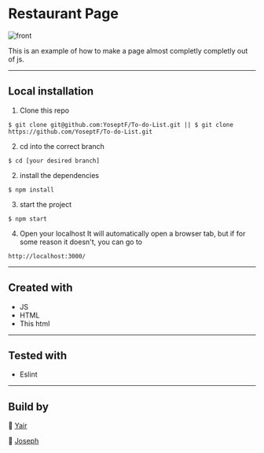 # Restaurant Page
![front](https://i.imgur.com/07BEdqm.png)

This is an example of how to make a page almost completly completly out of js.

---

## Local installation

1. Clone this repo
```
$ git clone git@github.com:YoseptF/To-do-List.git || $ git clone https://github.com/YoseptF/To-do-List.git
``` 
2. cd into the correct branch
```
$ cd [your desired branch]
``` 
2. install the dependencies
```
$ npm install
```
3. start the project
```
$ npm start
```

4. Open your localhost
It will automatically open a browser tab, but if for some reason it doesn't, you can go to
```
http://localhost:3000/
``` 

---

## Created with

- JS
- HTML
- This html

---

## Tested with

- Eslint

---

## Build by 

👤 [Yair](https://github.com/YairFernando67)

👤 [Joseph](https://github.com/YoseptF)

